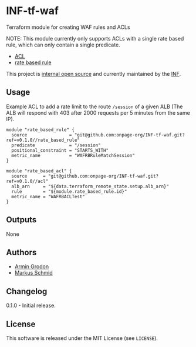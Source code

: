# INF-tf-waf

Terraform module for creating WAF rules and ACLs

NOTE: This module currently only supports ACLs with a single rate based rule,
which can only contain a single predicate.

- [ACL](acl/README.md)
- [rate based rule](rate_based_rule/README.md)

This project is [internal open source](https://en.wikipedia.org/wiki/Inner_source)
and currently maintained by the [INF](https://github.com/orgs/onpage-org/teams/inf).


## Usage

Example ACL to add a rate limit to the route `/session` of a given ALB (The ALB
will respond with 403 after 2000 requests per 5 minutes from the same IP).

```hcl
module "rate_based_rule" {
  source                = "git@github.com:onpage-org/INF-tf-waf.git?ref=v0.1.0//rate_based_rule"
  predicate             = "/session"
  positional_constraint = "STARTS_WITH"
  metric_name           = "WAFRBRuleMatchSession"
}

module "rate_based_acl" {
  source      = "git@github.com:onpage-org/INF-tf-waf.git?ref=v0.1.0//acl"
  alb_arn     = "${data.terraform_remote_state.setup.alb_arn}"
  rule        = "${module.rate_based_rule.id}"
  metric_name = "WAFRBACLTest"
}
```

## Outputs
None

## Authors

- [Armin Grodon](https://github.com/x4121)
- [Markus Schmid](https://github.com/h0raz)

## Changelog

0.1.0 - Initial release.

## License

This software is released under the MIT License (see `LICENSE`).

